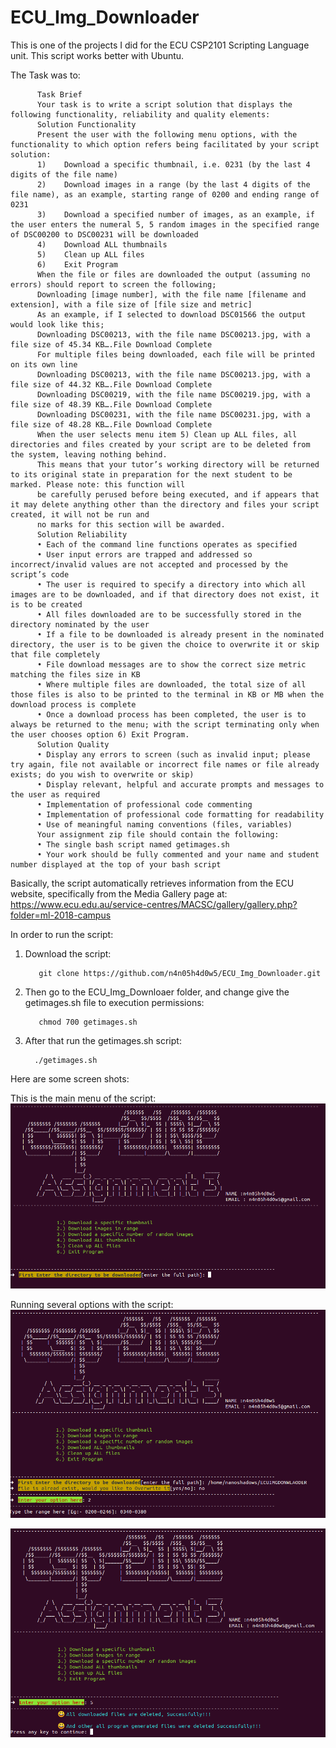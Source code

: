 # ECU_Img_Downloader

This is one of the projects I did for the ECU CSP2101 Scripting Language unit. This script works better with Ubuntu.

The Task was to:

          Task Brief
          Your task is to write a script solution that displays the following functionality, reliability and quality elements:
          Solution Functionality
          Present the user with the following menu options, with the functionality to which option refers being facilitated by your script solution:
          1)	Download a specific thumbnail, i.e. 0231 (by the last 4 digits of the file name)
          2)	Download images in a range (by the last 4 digits of the file name), as an example, starting range of 0200 and ending range of 0231
          3)	Download a specified number of images, as an example, if the user enters the numeral 5, 5 random images in the specified range of DSC00200 to DSC00231 will be downloaded
          4)	Download ALL thumbnails
          5)	Clean up ALL files
          6)	Exit Program
          When the file or files are downloaded the output (assuming no errors) should report to screen the following;
          Downloading [image number], with the file name [filename and extension], with a file size of [file size and metric]
          As an example, if I selected to download DSC01566 the output would look like this;
          Downloading DSC00213, with the file name DSC00213.jpg, with a file size of 45.34 KB….File Download Complete
          For multiple files being downloaded, each file will be printed on its own line
          Downloading DSC00213, with the file name DSC00213.jpg, with a file size of 44.32 KB….File Download Complete
          Downloading DSC00219, with the file name DSC00219.jpg, with a file size of 48.39 KB….File Download Complete
          Downloading DSC00231, with the file name DSC00231.jpg, with a file size of 48.28 KB….File Download Complete
          When the user selects menu item 5) Clean up ALL files, all directories and files created by your script are to be deleted from the system, leaving nothing behind. 
          This means that your tutor’s working directory will be returned to its original state in preparation for the next student to be marked. Please note: this function will 
          be carefully perused before being executed, and if appears that it may delete anything other than the directory and files your script created, it will not be run and 
          no marks for this section will be awarded.
          Solution Reliability
          •	Each of the command line functions operates as specified
          •	User input errors are trapped and addressed so incorrect/invalid values are not accepted and processed by the script’s code
          •	The user is required to specify a directory into which all images are to be downloaded, and if that directory does not exist, it is to be created
          •	All files downloaded are to be successfully stored in the directory nominated by the user
          •	If a file to be downloaded is already present in the nominated directory, the user is to be given the choice to overwrite it or skip that file completely
          •	File download messages are to show the correct size metric matching the files size in KB
          •	Where multiple files are downloaded, the total size of all those files is also to be printed to the terminal in KB or MB when the download process is complete
          •	Once a download process has been completed, the user is to always be returned to the menu; with the script terminating only when the user chooses option 6) Exit Program.
          Solution Quality
          •	Display any errors to screen (such as invalid input; please try again, file not available or incorrect file names or file already exists; do you wish to overwrite or skip)
          •	Display relevant, helpful and accurate prompts and messages to the user as required
          •	Implementation of professional code commenting 
          •	Implementation of professional code formatting for readability
          •	Use of meaningful naming conventions (files, variables)
          Your assignment zip file should contain the following:
          •	The single bash script named getimages.sh 
          •	Your work should be fully commented and your name and student number displayed at the top of your bash script 


Basically, the script automatically retrieves information from the ECU website, 
specifically from the Media Gallery page at:
          https://www.ecu.edu.au/service-centres/MACSC/gallery/gallery.php?folder=ml-2018-campus

In order to run the script:
1. Download the script:

          git clone https://github.com/n4n05h4d0w5/ECU_Img_Downloader.git
      
2. Then go to the ECU_Img_Downloaer folder, and change give the getimages.sh file to execution permissions:

          chmod 700 getimages.sh
          
 3. After that run the getimages.sh script:
 
          ./getimages.sh

Here are some screen shots:

This is the main menu of the script:
![](ECU_Img_Downloader/ScriptImages/MainLook.PNG)

Running several options with the script:
![](ECU_Img_Downloader/ScriptImages/Options.PNG)



![](ECU_Img_Downloader/ScriptImages/Option4.PNG)
